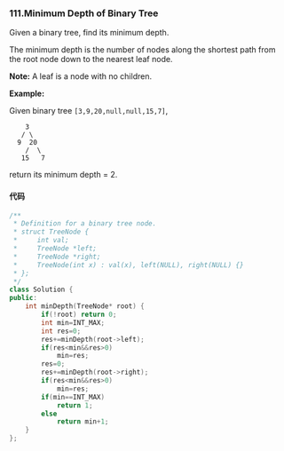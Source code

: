 ### 111.Minimum Depth of Binary Tree

Given a binary tree, find its minimum depth.

The minimum depth is the number of nodes along the shortest path from the root node down to the nearest leaf node.

**Note:** A leaf is a node with no children.

**Example:**

Given binary tree `[3,9,20,null,null,15,7]`,

```
    3
   / \
  9  20
    /  \
   15   7

```

return its minimum depth = 2.

#### 代码

```cpp
/**
 * Definition for a binary tree node.
 * struct TreeNode {
 *     int val;
 *     TreeNode *left;
 *     TreeNode *right;
 *     TreeNode(int x) : val(x), left(NULL), right(NULL) {}
 * };
 */
class Solution {
public:
    int minDepth(TreeNode* root) {
        if(!root) return 0;
        int min=INT_MAX;
        int res=0;
        res+=minDepth(root->left);
        if(res<min&&res>0)
            min=res;
        res=0;
        res+=minDepth(root->right);
        if(res<min&&res>0)
            min=res;
        if(min==INT_MAX)
            return 1;
        else
            return min+1;
    }
};
```

